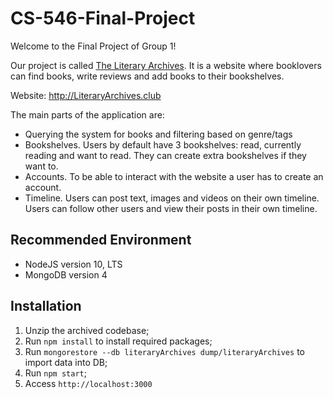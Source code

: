 # CS-546-Final-Project

Welcome to the Final Project of Group 1! 

Our project is called [The Literary Archives](http://LiteraryArchives.club). It is a website where booklovers can find books, write reviews and add books to their bookshelves. 

Website: http://LiteraryArchives.club

The main parts of the application are:
- Querying the system for books and filtering based on genre/tags
- Bookshelves. Users by default have 3 bookshelves: read, currently reading and want to read. They can create extra bookshelves if they want to. 
- Accounts. To be able to interact with the website a user has to create an account. 
- Timeline. Users can post text, images and videos on their own timeline. Users can follow other users and view their posts in their own timeline. 

## Recommended Environment

* NodeJS version 10, LTS
* MongoDB version 4

## Installation

1. Unzip the archived codebase;
1. Run `npm install`  to install required packages;
3. Run `mongorestore --db literaryArchives dump/literaryArchives` to import data into DB;
4. Run `npm start`;
5. Access `http://localhost:3000`